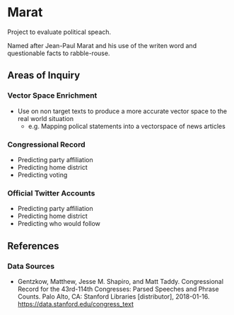 # Marat
Project to evaluate political speach.

Named after Jean-Paul Marat and his use of the writen word and questionable facts to rabble-rouse.

## Areas of Inquiry

### Vector Space Enrichment
- Use on non target texts to produce a more accurate vector space to the real world situation
	- e.g. Mapping polical statements into a vectorspace of news articles
  
### Congressional Record
- Predicting party affiliation
- Predicting home district
- Predicting voting

### Official Twitter Accounts
- Predicting party affiliation
- Predicting home district
- Predicting who would follow

## References
### Data Sources
- Gentzkow, Matthew, Jesse M. Shapiro, and Matt Taddy. Congressional Record for the 43rd-114th Congresses: Parsed Speeches and Phrase Counts. Palo Alto, CA: Stanford Libraries [distributor], 2018-01-16. https://data.stanford.edu/congress_text
